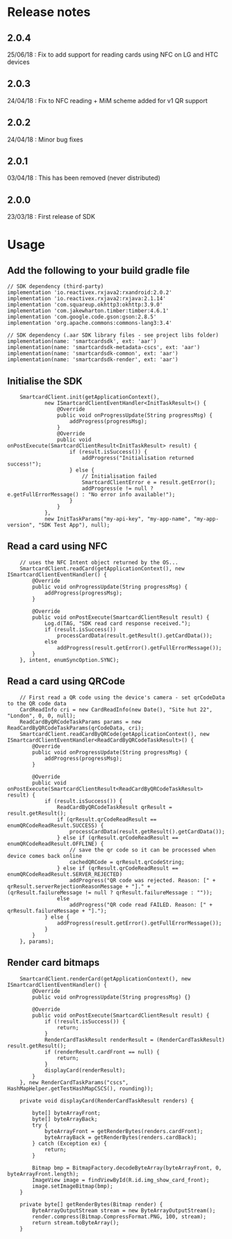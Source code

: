 # Release notes

## 2.0.4
25/06/18 : Fix to add support for reading cards using NFC on LG and HTC devices

## 2.0.3
24/04/18 : Fix to NFC reading + MiM scheme added for v1 QR support

## 2.0.2
24/04/18 : Minor bug fixes

## 2.0.1
03/04/18 :  This has been removed (never distributed)

## 2.0.0
23/03/18 : First release of SDK

# Usage

## Add the following to your build gradle file

    // SDK dependency (third-party)
    implementation 'io.reactivex.rxjava2:rxandroid:2.0.2'
    implementation 'io.reactivex.rxjava2:rxjava:2.1.14'
    implementation 'com.squareup.okhttp3:okhttp:3.9.0'
    implementation 'com.jakewharton.timber:timber:4.6.1'
    implementation 'com.google.code.gson:gson:2.8.5'
    implementation 'org.apache.commons:commons-lang3:3.4'

    // SDK dependency (.aar SDK library files - see project libs folder)
    implementation(name: 'smartcardsdk', ext: 'aar')
    implementation(name: 'smartcardsdk-metadata-cscs', ext: 'aar')
    implementation(name: 'smartcardsdk-common', ext: 'aar')
    implementation(name: 'smartcardsdk-render', ext: 'aar')

## Initialise the SDK

        SmartcardClient.init(getApplicationContext(),
                new ISmartcardClientEventHandler<InitTaskResult>() {
                    @Override
                    public void onProgressUpdate(String progressMsg) {
                        addProgress(progressMsg);
                    }
                    @Override
                    public void onPostExecute(SmartcardClientResult<InitTaskResult> result) {
                        if (result.isSuccess()) {
                            addProgress("Initialisation returned success!");
                        } else {
                            // Initialisation failed
                            SmartcardClientError e = result.getError();
                            addProgress(e != null ? e.getFullErrorMessage() : "No error info available!");
                        }
                    }
                },
                new InitTaskParams("my-api-key", "my-app-name", "my-app-version", "SDK Test App"), null);

## Read a card using NFC

        // uses the NFC Intent object returned by the OS...
        SmartcardClient.readCard(getApplicationContext(), new ISmartcardClientEventHandler() {
            @Override
            public void onProgressUpdate(String progressMsg) {
                addProgress(progressMsg);
            }

            @Override
            public void onPostExecute(SmartcardClientResult result) {
                Log.d(TAG, "SDK read card response received.");
                if (result.isSuccess())
                    processCardData(result.getResult().getCardData());
                else
                    addProgress(result.getError().getFullErrorMessage());
            }
        }, intent, enumSyncOption.SYNC);

## Read a card using QRCode

        // First read a QR code using the device's camera - set qrCodeData to the QR code data
        CardReadInfo cri = new CardReadInfo(new Date(), "Site hut 22", "London", 0, 0, null);
        ReadCardByQRCodeTaskParams params = new ReadCardByQRCodeTaskParams(qrCodeData, cri);
        SmartcardClient.readCardByQRCode(getApplicationContext(), new ISmartcardClientEventHandler<ReadCardByQRCodeTaskResult>() {
            @Override
            public void onProgressUpdate(String progressMsg) {
                addProgress(progressMsg);
            }

            @Override
            public void onPostExecute(SmartcardClientResult<ReadCardByQRCodeTaskResult> result) {
                if (result.isSuccess()) {
                    ReadCardByQRCodeTaskResult qrResult = result.getResult();
                    if (qrResult.qrCodeReadResult == enumQRCodeReadResult.SUCCESS) {
                        processCardData(result.getResult().getCardData());
                    } else if (qrResult.qrCodeReadResult == enumQRCodeReadResult.OFFLINE) {
                        // save the qr code so it can be processed when device comes back online
                        cachedQRCode = qrResult.qrCodeString;
                    } else if (qrResult.qrCodeReadResult == enumQRCodeReadResult.SERVER_REJECTED)
                        addProgress("QR code was rejected. Reason: [" + qrResult.serverRejectionReasonMessage + "]." + (qrResult.failureMessage != null ? qrResult.failureMessage : ""));
                    else
                        addProgress("QR code read FAILED. Reason: [" + qrResult.failureMessage + "].");
                } else {
                    addProgress(result.getError().getFullErrorMessage());
                }
            }
        }, params);


## Render card bitmaps

        SmartcardClient.renderCard(getApplicationContext(), new ISmartcardClientEventHandler() {
            @Override
            public void onProgressUpdate(String progressMsg) {}

            @Override
            public void onPostExecute(SmartcardClientResult result) {
                if (!result.isSuccess()) {
                    return;
                }
                RenderCardTaskResult renderResult = (RenderCardTaskResult) result.getResult();
                if (renderResult.cardFront == null) {
                    return;
                }
                displayCard(renderResult);
            }
        }, new RenderCardTaskParams("cscs", HashMapHelper.getTestHashMapCSCS(), rounding));

        private void displayCard(RenderCardTaskResult renders) {

            byte[] byteArrayFront;
            byte[] byteArrayBack;
            try {
                byteArrayFront = getRenderBytes(renders.cardFront); 
                byteArrayBack = getRenderBytes(renders.cardBack);
            } catch (Exception ex) {
                return;
            }

            Bitmap bmp = BitmapFactory.decodeByteArray(byteArrayFront, 0, byteArrayFront.length);
            ImageView image = findViewById(R.id.img_show_card_front);
            image.setImageBitmap(bmp);
        }

        private byte[] getRenderBytes(Bitmap render) {
            ByteArrayOutputStream stream = new ByteArrayOutputStream();
            render.compress(Bitmap.CompressFormat.PNG, 100, stream);
            return stream.toByteArray();
        }
